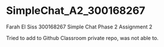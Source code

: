 # SimpleChat_A2_300168267
Farah El Siss 
300168267 
Simple Chat Phase 2 Assignment  2 

Tried to add to Github Classroom private repo, was not able to. 
